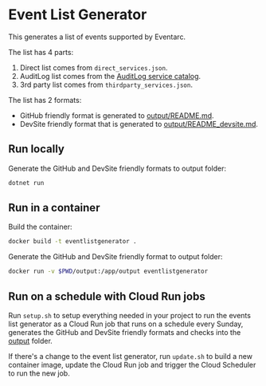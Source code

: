 # Event List Generator

This generates a list of events supported by Eventarc.

The list has 4 parts:

1. Direct list comes from `direct_services.json`.
1. AuditLog list comes from the [AuditLog service
  catalog](https://raw.githubusercontent.com/googleapis/google-cloudevents/master/json/audit/service_catalog.json).
1. 3rd party list comes from `thirdparty_services.json`.

The list has 2 formats:

* GitHub friendly format is generated to [output/README.md](output/README.md).
* DevSite friendly format that is generated to [output/README_devsite.md](output/README_devsite.md).

## Run locally

Generate the GitHub and DevSite friendly formats to output folder:

```sh
dotnet run
```

## Run in a container

Build the container:

```sh
docker build -t eventlistgenerator .
```

Generate the GitHub and DevSite friendly format to output folder:

```sh
docker run -v $PWD/output:/app/output eventlistgenerator
```

## Run on a schedule with Cloud Run jobs

Run `setup.sh` to setup everything needed in your project to run the events list
generator as a Cloud Run job that runs on a schedule every Sunday, generates
the GitHub and DevSite friendly formats and checks into the [output](output)
folder.

If there's a change to the event list generator, run `update.sh` to build a new
container image, update the Cloud Run job and trigger the Cloud Scheduler to run
the new job.
